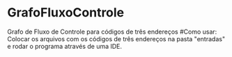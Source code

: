 # GrafoFluxoControle
Grafo de Fluxo de Controle para códigos de três endereços
#Como usar: 
Colocar os arquivos com os códigos de três endereços na pasta "entradas" e rodar o programa através de uma IDE.
